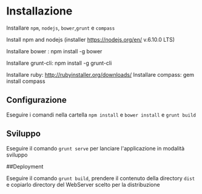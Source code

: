 # Installazione


Installare `npm`, `nodejs`, `bower`,`grunt` e `compass`

Install npm and nodejs (installer https://nodejs.org/en/ v.6.10.0 LTS)

Installare bower : npm install -g bower

Installare grunt-cli: npm install -g grunt-cli

Installare ruby: http://rubyinstaller.org/downloads/
Installare compass: gem install compass

## Configurazione

Eseguire i comandi nella cartella `npm install` e `bower install` e  `grunt build`

## Sviluppo

Eseguire il comando  `grunt serve` per lanciare l'applicazione in modalità sviluppo

##Deployment

Eseguire il comando  `grunt build`, prendere il contenuto della directory  `dist`
e copiarlo directory del WebServer scelto per la distribuzione




